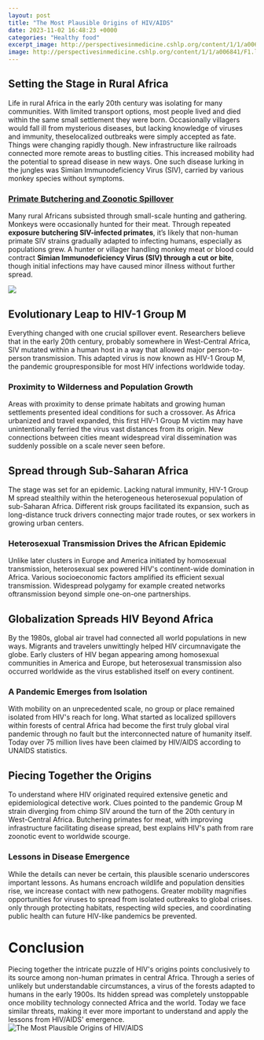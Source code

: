 ```yaml
---
layout: post
title: "The Most Plausible Origins of HIV/AIDS"
date: 2023-11-02 16:48:23 +0000
categories: "Healthy food"
excerpt_image: http://perspectivesinmedicine.cshlp.org/content/1/1/a006841/F1.large.jpg
image: http://perspectivesinmedicine.cshlp.org/content/1/1/a006841/F1.large.jpg
---
```


## Setting the Stage in Rural Africa
Life in rural Africa in the early 20th century was isolating for many communities. With limited transport options, most people lived and died within the same small settlement they were born. Occasionally villagers would fall ill from mysterious diseases, but lacking knowledge of viruses and immunity, theselocalized outbreaks were simply accepted as fate. 
Things were changing rapidly though. New infrastructure like railroads connected more remote areas to bustling cities. This increased mobility had the potential to spread disease in new ways. One such disease lurking in the jungles was Simian Immunodeficiency Virus (SIV), carried by various monkey species without symptoms.
### [Primate Butchering and Zoonotic Spillover](https://codeces.github.io/2024-01-09-bat-u0131-afrika-ve-do-u011fu-afrika-xdclkelerinde-ya-u015fam/)
Many rural Africans subsisted through small-scale hunting and gathering. Monkeys were occasionally hunted for their meat. Through repeated **exposure butchering SIV-infected primates**, it’s likely that non-human primate SIV strains gradually adapted to infecting humans, especially as populations grew. A hunter or villager handling monkey meat or blood could contract **Simian Immunodeficiency Virus (SIV) through a cut or bite**, though initial infections may have caused minor illness without further spread.

![](https://www.science.org/cms/10.1126/science.1123016/asset/cc3d728c-8d54-48cd-ad8e-ed565ca59a18/assets/graphic/313_462_f1.jpeg)
## Evolutionary Leap to HIV-1 Group M
Everything changed with one crucial spillover event. Researchers believe that in the early 20th century, probably somewhere in West-Central Africa, SIV mutated within a human host in a way that allowed major person-to-person transmission. This adapted virus is now known as HIV-1 Group M, the pandemic groupresponsible for most HIV infections worldwide today.
### **Proximity to Wilderness and Population Growth** 
Areas with proximity to dense primate habitats and growing human settlements presented ideal conditions for such a crossover. As Africa urbanized and travel expanded, this first HIV-1 Group M victim may have unintentionally ferried the virus vast distances from its origin. New connections between cities meant widespread viral dissemination was suddenly possible on a scale never seen before.
## Spread through Sub-Saharan Africa
The stage was set for an epidemic. Lacking natural immunity, HIV-1 Group M spread stealthily within the heterogeneous heterosexual population of sub-Saharan Africa. Different risk groups facilitated its expansion, such as long-distance truck drivers connecting major trade routes, or sex workers in growing urban centers.
### **Heterosexual Transmission Drives the African Epidemic**
Unlike later clusters in Europe and America initiated by homosexual transmission, heterosexual sex powered HIV's continent-wide domination in Africa. Various socioeconomic factors amplified its efficient sexual transmission. Widespread polygamy for example created networks oftransmission beyond simple one-on-one partnerships.
## Globalization Spreads HIV Beyond Africa
By the 1980s, global air travel had connected all world populations in new ways. Migrants and travelers unwittingly helped HIV circumnavigate the globe. Early clusters of HIV began appearing among homosexual communities in America and Europe, but heterosexual transmission also occurred worldwide as the virus established itself on every continent. 
### **A Pandemic Emerges from Isolation**
With mobility on an unprecedented scale, no group or place remained isolated from HIV's reach for long. What started as localized spillovers within forests of central Africa had become the first truly global viral pandemic through no fault but the interconnected nature of humanity itself. Today over 75 million lives have been claimed by HIV/AIDS according to UNAIDS statistics.
## Piecing Together the Origins
To understand where HIV originated required extensive genetic and epidemiological detective work. Clues pointed to the pandemic Group M strain diverging from chimp SIV around the turn of the 20th century in West-Central Africa. Butchering primates for meat, with improving infrastructure facilitating disease spread, best explains HIV's path from rare zoonotic event to worldwide scourge.
### **Lessons in Disease Emergence**
While the details can never be certain, this plausible scenario underscores important lessons. As humans encroach wildlife and population densities rise, we increase contact with new pathogens. Greater mobility magnifies opportunities for viruses to spread from isolated outbreaks to global crises. only through protecting habitats, respecting wild species, and coordinating public health can future HIV-like pandemics be prevented.
# Conclusion
Piecing together the intricate puzzle of HIV's origins points conclusively to its source among non-human primates in central Africa. Through a series of unlikely but understandable circumstances, a virus of the forests adapted to humans in the early 1900s. Its hidden spread was completely unstoppable once mobility technology connected Africa and the world. Today we face similar threats, making it ever more important to understand and apply the lessons from HIV/AIDS' emergence.
![The Most Plausible Origins of HIV/AIDS](http://perspectivesinmedicine.cshlp.org/content/1/1/a006841/F1.large.jpg)